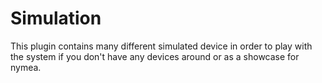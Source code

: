 # Simulation

This plugin contains many different simulated device in order to play with the system if you don't have any devices around or as a showcase for nymea.
